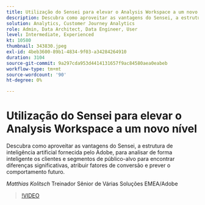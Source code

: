 ```yaml
---
title: Utilização do Sensei para elevar o Analysis Workspace a um novo nível
description: Descubra como aproveitar as vantagens do Sensei, a estrutura de inteligência artificial fornecida pelo Adobe, para analisar de forma inteligente os clientes e os segmentos de público-alvo para ... (as descrições devem ter entre 60 e 160 caracteres)
solution: Analytics, Customer Journey Analytics
role: Admin, Data Architect, Data Engineer, User
level: Intermediate, Experienced
kt: 10580
thumbnail: 343830.jpeg
exl-id: 4beb3600-89b1-4834-9f03-a34284264910
duration: 3104
source-git-commit: 9a297cda953d4414131657f9ac84580aea0eabeb
workflow-type: tm+mt
source-wordcount: '90'
ht-degree: 0%

---
```


# Utilização do Sensei para elevar o Analysis Workspace a um novo nível

Descubra como aproveitar as vantagens do Sensei, a estrutura de inteligência artificial fornecida pelo Adobe, para analisar de forma inteligente os clientes e segmentos de público-alvo para encontrar diferenças significativas, atribuir fatores de conversão e prever o comportamento futuro.

*Matthias Kolitsch* Treinador Sênior de Várias Soluções EMEA/Adobe

>[!VIDEO](https://video.tv.adobe.com/v/343830/?quality=12&learn=on)
